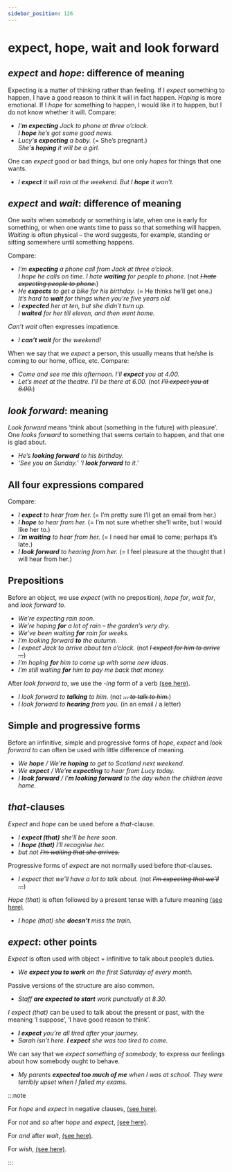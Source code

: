 ```yaml
---
sidebar_position: 126
---
```


# expect, hope, wait and look forward

## *expect* and *hope*: difference of meaning

Expecting is a matter of thinking rather than feeling. If I *expect* something to happen, I have a good reason to think it will in fact happen. *Hoping* is more emotional. If I *hope* for something to happen, I would like it to happen, but I do not know whether it will. Compare:

- *I’**m expecting** Jack to phone at three o’clock.*  
  *I **hope** he’s got some good news.*
- *Lucy’**s expecting** a baby.* (= She’s pregnant.)  
  *She’**s hoping** it will be a girl.*

One can *expect* good or bad things, but one only *hopes* for things that one wants.

- *I **expect** it will rain at the weekend. But I **hope** it won’t.*

## *expect* and *wait*: difference of meaning

One *waits* when somebody or something is late, when one is early for something, or when one wants time to pass so that something will happen. *Waiting* is often physical – the word suggests, for example, standing or sitting somewhere until something happens.

Compare:

- *I’m **expecting** a phone call from Jack at three o’clock.*  
  *I hope he calls on time. I hate **waiting** for people to phone.* (not *~~I hate expecting people to phone.~~*)
- *He **expects** to get a bike for his birthday.* (= He thinks he’ll get one.)  
  *It’s hard to **wait** for things when you’re five years old.*
- *I **expected** her at ten, but she didn’t turn up.*  
  *I **waited** for her till eleven, and then went home.*

*Can’t wait* often expresses impatience.

- *I **can’t wait** for the weekend!*

When we say that we *expect* a person, this usually means that he/she is coming to our home, office, etc. Compare:

- *Come and see me this afternoon. I’ll **expect** you at 4.00.*
- *Let’s meet at the theatre. I’ll be there at 6.00.* (not *~~I’ll expect you at 6.00.~~*)

## *look forward*: meaning

*Look forward* means ‘think about (something in the future) with pleasure’. One *looks forward* to something that seems certain to happen, and that one is glad about.

- *He’s **looking forward** to his birthday.*
- *‘See you on Sunday.’ ‘I **look forward** to it.’*

## All four expressions compared

Compare:

- *I **expect** to hear from her.* (= I’m pretty sure I’ll get an email from her.)
- *I **hope** to hear from her.* (= I’m not sure whether she’ll write, but I would like her to.)
- *I’**m waiting** to hear from her.* (= I need her email to come; perhaps it’s late.)
- *I **look forward** to hearing from her.* (= I feel pleasure at the thought that I will hear from her.)

## Prepositions

Before an object, we use *expect* (with no preposition), *hope for*, *wait for*, and *look forward to*.

- *We’re expecting rain soon.*
- *We’re hoping **for** a lot of rain – the garden’s very dry.*
- *We’ve been waiting **for** rain for weeks.*
- *I’m looking forward **to** the autumn.*
- *I expect Jack to arrive about ten o’clock.* (not *~~I expect for him to arrive …~~*)
- *I’m hoping **for** him to come up with some new ideas.*
- *I’m still waiting **for** him to pay me back that money.*

After *look forward to*, we use the *\-ing* form of a verb [(see here)](./../../grammar/infinitives-ing-forms-and-past-participles-after-nouns-verbs-etc/ing-forms-after-prepositions-without-breaking-eggs#to-as-a-preposition-i-look-forward-to-ing).

- *I look forward to **talking** to him.* (not *~~… to talk to him.~~*)
- *I look forward to **hearing** from you.* (in an email / a letter)

## Simple and progressive forms

Before an infinitive, simple and progressive forms of *hope*, *expect* and *look forward to* can often be used with little difference of meaning.

- *We **hope** / We’**re hoping** to get to Scotland next weekend.*
- *We **expect** / We’**re expecting** to hear from Lucy today.*
- *I **look forward** / I’**m looking forward** to the day when the children leave home.*

## *that*-clauses

*Expect* and *hope* can be used before a *that*\-clause.

- *I **expect (that)** she’ll be here soon.*
- *I **hope (that)** I’ll recognise her.*
- *but not *~~I’m waiting that she arrives.~~**

Progressive forms of *expect* are not normally used before *that*\-clauses.

- *I expect that we’ll have a lot to talk about.* (not *~~I’m expecting that we’ll …~~*)

*Hope (that)* is often followed by a present tense with a future meaning [(see here)](./hope).

- *I hope (that) she **doesn’t** miss the train.*

## *expect*: other points

*Expect* is often used with object + infinitive to talk about people’s duties.

- *We **expect you to work** on the first Saturday of every month.*

 Passive versions of the structure are also common.

- *Staff **are expected to start** work punctually at 8.30.*

*I expect (that)* can be used to talk about the present or past, with the meaning ‘I suppose’, ‘I have good reason to think’.

- ***I expect** you’re all tired after your journey.*
- *Sarah isn’t here. **I expect** she was too tired to come.*

We can say that we *expect something of somebody*, to express our feelings about how somebody ought to behave.

- *My parents **expected too much of me** when I was at school. They were terribly upset when I failed my exams.*

:::note

For *hope* and *expect* in negative clauses, [(see here)](./../../grammar/basic-clause-types/negative-structures-with-think-hope-seem-etc).

For *not* and *so* after *hope* and *expect*, [(see here)](./so-and-not-with-hope-believe-etc).

For *and* after *wait*, [(see here)](./../../grammar/infinitives-ing-forms-and-past-participles-after-nouns-verbs-etc/try-and-go-and-etc).

For *wish*, [(see here)](./wish).

:::
